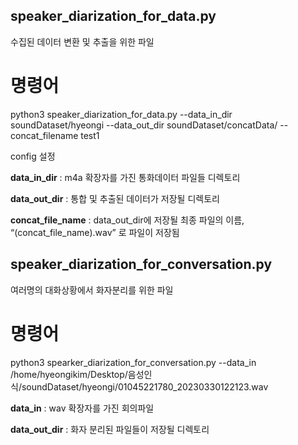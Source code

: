 ## speaker_diarization_for_data.py

수집된 데이터 변환 및 추출을 위한 파일


# 명령어

python3 speaker_diarization_for_data.py --data_in_dir soundDataset/hyeongi --data_out_dir soundDataset/concatData/ --concat_filename test1


config 설정

**data_in_dir** : m4a 확장자를 가진 통화데이터 파일들 디렉토리

**data_out_dir** : 통합 및 추출된 데이터가 저장될 디렉토리

**concat_file_name** : data_out_dir에 저장될 최종 파일의 이름, “(concat_file_name).wav” 로 파일이 저장됨







## speaker_diarization_for_conversation.py

여러명의 대화상황에서 화자분리를 위한 파일


# 명령어 

python3 spearker_diarization_for_conversation.py --data_in /home/hyeongikim/Desktop/음성인식/soundDataset/hyeongi/01045221780_20230330122123.wav


**data_in** : wav 확장자를 가진 회의파일

**data_out_dir** : 화자 분리된 파일들이 저장될 디렉토리
